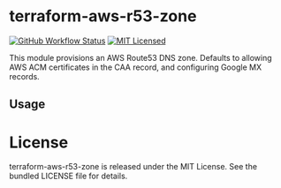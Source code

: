 terraform-aws-r53-zone
=========

[![GitHub Workflow Status](https://img.shields.io/github/actions/workflow/status/armorfret/terraform-aws-r53-zone/build.yml?branch=main)](https://github.com/armorfret/terraform-aws-r53-zone/actions)
[![MIT Licensed](https://img.shields.io/badge/license-MIT-green.svg)](https://tldrlegal.com/license/mit-license)

This module provisions an AWS Route53 DNS zone. Defaults to allowing AWS ACM certificates in the CAA record, and configuring Google MX records.

## Usage

# License

terraform-aws-r53-zone is released under the MIT License. See the bundled LICENSE file for details.
